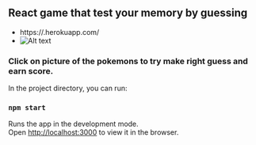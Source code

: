 

## React game that test your memory by guessing

- https://.herokuapp.com/
- ![Alt text](public/demo.png?raw=true  "demo")

### Click on picture of the pokemons to try make right guess and earn score. 



In the project directory, you can run:

### `npm start`

Runs the app in the development mode.<br>
Open [http://localhost:3000](http://localhost:3000) to view it in the browser.



